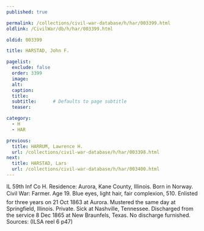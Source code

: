 ```yaml
---
published: true

permalink: /collections/civil-war-database/h/har/003399.html
oldlink: /CivilWar/db/h/har/003399.html

oldid: 003399

title: HARSTAD, John F.

pagelist:
  exclude: false
  order: 3399
  image: 
  alt:
  caption:
  title:
  subtitle:      # Defaults to page subtitle
  teaser:

category: 
  - H 
  - HAR

previous:
  title: HARRUM, Lawrence H.
  url: /collections/civil-war-database/h/har/003398.html  
next:
  title: HARSTAD, Lars
  url: /collections/civil-war-database/h/har/003400.html   
---
```

IL 59th Inf Co H. Residence: Aurora, Kane County, Illinois. Born in Norway. Civil War: Farmer. Age 19. Blue eyes, light hair, fair complexion, 5&#146;10&#148;. Enlisted for three years on 21 Oct 1863 at Aurora. Mustered the same day at Springfield, Illinois. Private. Sick at Nashville, Tennessee. Discharged from the service 8 Dec 1865 at New Braunfels, Texas. No discharge furnished. Sources: (ILSA reel 6 p47)